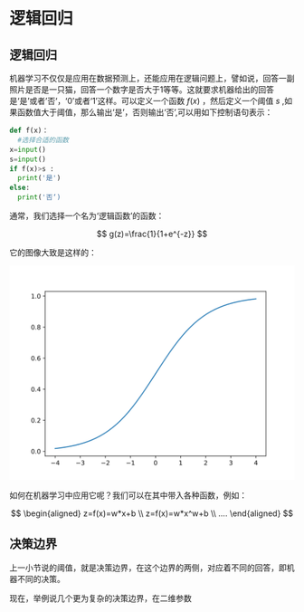 # 逻辑回归

## 逻辑回归

机器学习不仅仅是应用在数据预测上，还能应用在逻辑问题上，譬如说，回答一副照片是否是一只猫，回答一个数字是否大于1等等。这就要求机器给出的回答是‘是’或者’否‘，‘0’或者‘1’这样。可以定义一个函数 $f(x)$ ，然后定义一个阈值 $s$ ,如果函数值大于阈值，那么输出‘是’，否则输出‘否’,可以用如下控制语句表示：

```python
def f(x)：
  #选择合适的函数
x=input()
s=input()
if f(x)>s :
  print('是')
else:
  print('否‘)
```

通常，我们选择一个名为‘逻辑函数’的函数：

$$
g(z)=\frac{1}{1+e^{-z}}
$$


它的图像大致是这样的：

![](图片/6.svg)

如何在机器学习中应用它呢？我们可以在其中带入各种函数，例如：

$$ 
\begin{aligned}
z=f(x)=w*x+b \\
z=f(x)=w*x^w+b \\
....
\end{aligned}
$$

## 决策边界

上一小节说的阈值，就是决策边界，在这个边界的两侧，对应着不同的回答，即机器不同的决策。

现在，举例说几个更为复杂的决策边界，在二维参数





